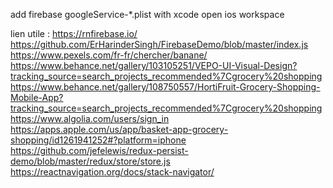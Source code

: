add firebase googleService-*.plist with xcode open ios workspace

lien utile :
https://rnfirebase.io/
https://github.com/ErHarinderSingh/FirebaseDemo/blob/master/index.js
https://www.pexels.com/fr-fr/chercher/banane/
https://www.behance.net/gallery/103105251/VEPO-UI-Visual-Design?tracking_source=search_projects_recommended%7Cgrocery%20shopping
https://www.behance.net/gallery/108750557/HortiFruit-Grocery-Shopping-Mobile-App?tracking_source=search_projects_recommended%7Cgrocery%20shopping
https://www.algolia.com/users/sign_in
https://apps.apple.com/us/app/basket-app-grocery-shopping/id1261941252#?platform=iphone
https://github.com/jefelewis/redux-persist-demo/blob/master/redux/store/store.js
https://reactnavigation.org/docs/stack-navigator/
